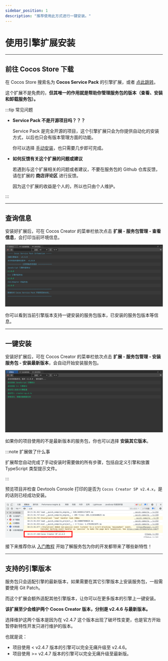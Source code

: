```yaml
---
sidebar_position: 1
description: "推荐使用此方式进行一键安装。"
---
```


# 使用引擎扩展安装

---
## 前往 Cocos Store 下载

在 Cocos Store 搜索名为 **Cocos Service Pack** 的引擎扩展，或者 [点此跳转](pathname://TODO)。

这个扩展不是免费的，**但其唯一的作用就是帮助你管理服务包的版本（查看、安装和卸载服务包）。**

:::tip 常见问题

- **Service Pack 不是开源项目吗？？？**

    Service Pack 是完全开源的项目，这个引擎扩展只会为你提供自动化的安装方式，以后也只会有版本管理方面的功能。
    
    你可以选择 [手动安装](./installation-manual.md)，也只需要几步即可完成。

- **如何反馈有关这个扩展的问题或建议**

    若遇到与这个扩展相关的问题或者建议，不要在服务包的 Github 仓库反馈，请在扩展的 **商店评论区** 进行反馈。

    因为这个扩展的收益是个人的，所以也只由个人维护。

:::

---
## 查询信息

安装好扩展后，可在 Cocos Creator 的菜单栏依次点击 **扩展 - 服务包管理 - 查看信息**，会打印当前环境信息。

![plugin-info](./assets/plugin-info.png)

你可以看到当前引擎版本支持一键安装的服务包版本，已安装的服务包版本等信息。

---
## 一键安装

安装好扩展后，可在 Cocos Creator 的菜单栏依次点击 **扩展 - 服务包管理 - 安装服务包 - 安装最新版本**，会自动开始安装服务包。

![plugin-install](./assets/plugin-install.png)

如果你的项目使用的不是最新版本的服务包，你也可以选择 **安装其它版本**。

:::note 扩展做了什么事

扩展帮您自动完成了手动安装时需要做的所有步骤，包括自定义引擎和放置 TypeScript 类型提示文件。

:::

预览项目并检查 Devtools Console 打印的是否为 `Cocos Creator SP v2.4.x`，是的话则已经成功安装。

![installedconsole](./assets/installed-console.png)

接下来推荐你从 [入门教程](../start-guide/start-guide-intro.mdx) 开始了解服务包为你的开发都带来了哪些新特性！

---
## 支持的引擎版本

服务包只会适配引擎的最新版本，如果需要在其它引擎版本上安装服务包，一般需要使用 Git Patch。

而这个扩展会额外适配其他引擎版本，让你可以在更多版本的引擎上一键安装。

**该扩展至少会维护两个 Cocos Creator 版本，分别是 v2.4.6 与最新版本。**

选择维护这两个版本是因为在 v2.4.7 这个版本出现了破坏性变更，也是官方开始暂停新特性开发只进行维护的版本。

也就是说：

- 项目使用 < v2.4.7 版本的引擎可以完全无痛升级至 v2.4.6。
- 项目使用 >= v2.4.7 版本的引擎可以完全无痛升级至最新版。
